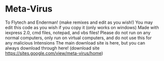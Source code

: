 # Meta-Virus
To Flytech and Enderman! (make remixes and edit as you wish!)
You may edit this code as you wish if you copy it (only works on windows)
Made with iexpress 2.0, cmd files, notepad, and vbs files!
Please do not run on any normal computers, only run on virtual computers, and do not use this for any malicious Intensions
The main download site is here, but you can always download through here! (download site https://sites.google.com/view/meta-virus/home)
